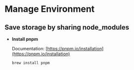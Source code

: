 # Manage Environment
## Save storage by sharing node_modules
* **Install pnpm**
  
  Documentation: [https://pnpm.io/installation](https://pnpm.io/installation)
  ```
  brew install pnpm
  ```
